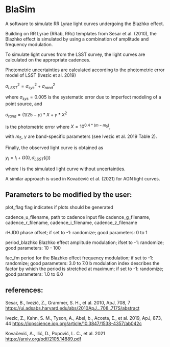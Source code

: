 # BlaSim

A software to simulate RR Lyrae light curves undergoing the Blazhko effect.

Building on RR Lyrae (RRab, RRc) templates from Sesar et al. (2010), the Blazhko effect is simulated by using a combination of amplitude and
frequency modulation.

To simulate light curves from the LSST survey, the light curves are calculated on the appropriate cadences.

Photometric uncertainties are calculated according to the photometric error model of LSST (Ivezic et al. 2019)

$\sigma^2_{LSST} = \sigma^2_{sys}+\sigma^2_{rand}$

where $\sigma_{sys} = 0.005$ is the systematic error due to imperfect modeling of a point source, and 

$\sigma_{rand} = (1/25 - \gamma)*X + \gamma *X^2$

is the photometric error where $X = 10^{0.4*(m-m_5)}$,

with $m_5$, $\gamma$ are band-specific parameters (see Ivezic et al. 2019 Table 2).

Finally, the observed light curve is obtained as

$y_i = l_i + G(0,\sigma_{LSST}(l_i))$

where l is the simulated light curve without uncertainties.

A similar approach is used in Kovačević et al. (2021) for AGN light curves.		



Parameters to be modified by the user:
-------------------------------------

plot_flag			flag indicates if plots should be generated

cadence_u_filename,		path to cadence input file
cadence_g_filename,
cadence_r_filename,
cadence_i_filename,
cadence_z_filename
	
rHJD0 				phase offset; if set to -1: randomize; good parameters: 0 to 1

period_blazhko		Blazhko effect amplitude modulation; ifset to -1: randomize; good parameters: 10 - 100

fac_fm				period for the Blazhko effect frequency modulation; if set to -1: randomize; good parameters: 3.0 to 7.0
b				modulation index describes the factor by which the period is stretched at maximum; if set to -1: randomize; good parameters: 1.0 to 6.0


references:
----------------------------

Sesar, B., Ivezić, Z., Grammer, S. H., et al. 2010, ApJ, 708, 7
https://ui.adsabs.harvard.edu/abs/2010ApJ...708..717S/abstract

Ivezic, Z., Kahn, S. M., Tyson, A., Abel, b., Acosta, E., et al. 2019, ApJ, 873, 44
https://iopscience.iop.org/article/10.3847/1538-4357/ab042c

Kovačević, A., Ilić, D., Popović, L. C., et al. 2021
https://arxiv.org/pdf/2105.14889.pdf
